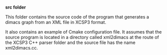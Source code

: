 
**src folder**


This folder contains the source code of the program that generates a dimacs graph from an XML file in XCSP3 format.

It also contains an example of Cmake configuration file. It assumes that the source program is located in a directory called xml2dimacs at the route of the XCSP3 C++ parser folder and the source file has the name xml2dimacs.cc.
